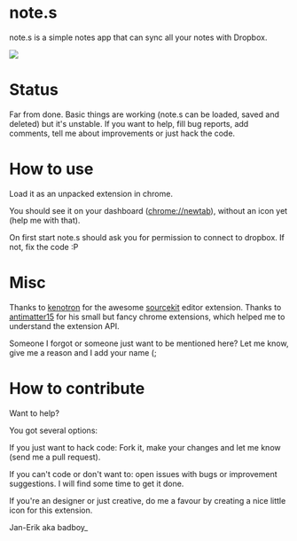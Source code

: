 note.s
======

note.s is a simple notes app that can sync all your notes with Dropbox.

![](http://tmp.fnordig.de/note.s-running-screenshot.png)

Status
======

Far from done. Basic things are working (note.s can be loaded, saved and deleted) but it's unstable.
If you want to help, fill bug reports, add comments, tell me about improvements or just hack the code.

How to use
==========

Load it as an unpacked extension in chrome.

You should see it on your dashboard ([chrome://newtab](chrome://newtab)), without an icon yet (help me with that).

On first start note.s should ask you for permission to connect to dropbox. If not, fix the code :P

Misc
====

Thanks to [kenotron](https://github.com/kenotron/) for the awesome [sourcekit](https://github.com/kenotron/sourcekit) editor extension.
Thanks to [antimatter15](https://github.com/antimatter15) for his small but fancy chrome extensions, which helped me to understand the extension API.

Someone I forgot or someone just want to be mentioned here? Let me know, give me a reason and I add your name (;

How to contribute
=================

Want to help?

You got several options:

If you just want to hack code: Fork it, make your changes and let me know (send me a pull request).

If you can't code or don't want to: open issues with bugs or improvement suggestions. I will find some time to get it done.

If you're an designer or just creative, do me a favour by creating a nice little icon for this extension.

Jan-Erik aka badboy\_
